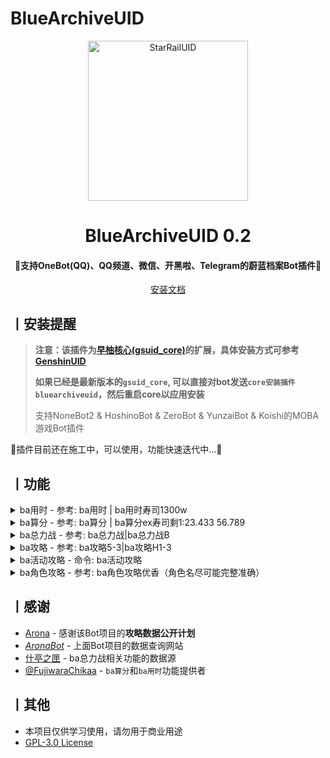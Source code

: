 # BlueArchiveUID

<p align="center">
  <a href="https://github.com/KimigaiiWuyi/BlueArchiveUID"><img src="https://s2.loli.net/2023/09/23/bVKDjUXpJ8onLEc.png" width="256" height="256" alt="StarRailUID"></a>
</p>
<h1 align = "center">BlueArchiveUID 0.2</h1>
<h4 align = "center">🚧支持OneBot(QQ)、QQ频道、微信、开黑啦、Telegram的蔚蓝档案Bot插件🚧</h4>
<div align = "center">
        <a href="http://docs.gsuid.gbots.work/#/" target="_blank">安装文档</a>
</div>



## 丨安装提醒

> **注意：该插件为[早柚核心(gsuid_core)](https://github.com/Genshin-bots/gsuid_core)的扩展，具体安装方式可参考[GenshinUID](https://github.com/KimigaiiWuyi/GenshinUID)**
>
> **如果已经是最新版本的`gsuid_core`, 可以直接对bot发送`core安装插件bluearchiveuid`，然后重启core以应用安装**
>
> 支持NoneBot2 & HoshinoBot & ZeroBot & YunzaiBot & Koishi的MOBA游戏Bot插件
>

🚧插件目前还在施工中，可以使用，功能快速迭代中...🚧

## 丨功能
<details><summary>ba用时 - 参考: ba用时 | ba用时寿司1300w</summary><p>
  > 输入 Boss+分数 算总力战用时，输入示例：ba用时寿司12345678<br/>
<a><img src="https://s2.loli.net/2023/12/10/WBKfnXiQPmH9h3b.png"></a>
</p></details>

<details><summary>ba算分 - 参考: ba算分 | ba算分ex寿司剩1:23.433 56.789</summary><p>
  > 输入 难度+Boss+剩x:xx.xxx 算总力战分数，输入示例：ba算分ex寿司剩1:23.433 56.789<br/>
  > 多刀用空格隔开<br/>
<a><img src="https://s2.loli.net/2023/12/10/q9jzLksQmtGRFlT.png"></a>
</p></details>

<details><summary>ba总力战 - 参考: ba总力战|ba总力战B</summary><p>
  > 需要到群949830458申请Token，填入配置中<br/>
<a><img src="https://s2.loli.net/2023/12/10/HnGiReoSFNLsWzu.png"></a>
</p></details>

<details><summary>ba攻略 - 参考: ba攻略5-3|ba攻略H1-3</summary><p>
<a><img src="https://s2.loli.net/2023/09/23/TDwAUOMpybh7s6a.png"></a>
</p></details>

<details><summary>ba活动攻略 - 命令: ba活动攻略</summary><p>
<a><img src="https://s2.loli.net/2023/09/23/SNXfM4aLyWPBlhb.png"></a>
</p></details>

<details><summary>ba角色攻略 - 参考: ba角色攻略优香（角色名尽可能完整准确）</summary><p>
<a><img src="https://s2.loli.net/2023/09/23/1ljixewHX42MtWF.png"></a>
</p></details>

## 丨感谢

- [Arona](https://github.com/diyigemt/arona) - 感谢该Bot项目的**攻略数据公开计划**
- *[AronaBot](https://tutorial.arona.diyigemt.com/home)* - 上面Bot项目的数据查询网站
- [什亭之匣](https://arona.icu/main) - ba总力战相关功能的数据源
- [@FujiwaraChikaa](https://github.com/FujiwaraChikaa) - `ba算分`和`ba用时`功能提供者

## 丨其他

+ 本项目仅供学习使用，请勿用于商业用途
+ [GPL-3.0 License](https://github.com/qwerdvd/StarRailUID/blob/master/LICENSE)
